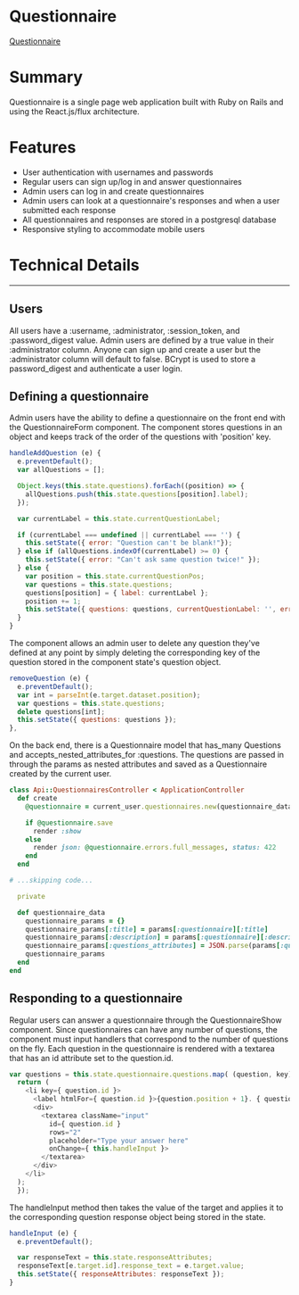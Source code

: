 # Questionnaire

[Questionnaire](http:/everplansquestionnaire.herokuapp.com)

# Summary

Questionnaire is a single page web application built with Ruby on Rails and using the React.js/flux architecture.

# Features

  - User authentication with usernames and passwords
  - Regular users can sign up/log in and answer questionnaires
  - Admin users can log in and create questionnaires
  - Admin users can look at a questionnaire's responses and when a user submitted each response
  - All questionnaires and responses are stored in a postgresql database
  - Responsive styling to accommodate mobile users

# Technical Details
---

## Users

All users have a :username, :administrator, :session_token, and :password_digest value. Admin users are defined by a true value in their :administrator column. Anyone can sign up and create a user but the :administrator column will default to false. BCrypt is used to store a password_digest and authenticate a user login.


## Defining a questionnaire

Admin users have the ability to define a questionnaire on the front end with the QuestionnaireForm component. The component stores questions in an object and keeps track of the order of the questions with 'position' key.

```JavaScript
handleAddQuestion (e) {
  e.preventDefault();
  var allQuestions = [];

  Object.keys(this.state.questions).forEach((position) => {
    allQuestions.push(this.state.questions[position].label);
  });

  var currentLabel = this.state.currentQuestionLabel;

  if (currentLabel === undefined || currentLabel === '') {
    this.setState({ error: "Question can't be blank!"});
  } else if (allQuestions.indexOf(currentLabel) >= 0) {
    this.setState({ error: "Can't ask same question twice!" });
  } else {
    var position = this.state.currentQuestionPos;
    var questions = this.state.questions;
    questions[position] = { label: currentLabel };
    position += 1;
    this.setState({ questions: questions, currentQuestionLabel: '', error: '', formError: '', currentQuestionPos: position});
  }
}
```

The component allows an admin user to delete any question they've defined at any point by simply deleting the corresponding key of the question stored in the component state's question object.

```JavaScript
removeQuestion (e) {
  e.preventDefault();
  var int = parseInt(e.target.dataset.position);
  var questions = this.state.questions;
  delete questions[int];
  this.setState({ questions: questions });
},
```
On the back end, there is a Questionnaire model that has_many Questions and accepts_nested_attributes_for :questions. The questions are passed in through the params as nested attributes and saved as a Questionnaire created by the current user.

```Ruby
class Api::QuestionnairesController < ApplicationController
  def create
    @questionnaire = current_user.questionnaires.new(questionnaire_data)

    if @questionnaire.save
      render :show
    else
      render json: @questionnaire.errors.full_messages, status: 422
    end
  end

# ...skipping code...

  private

  def questionnaire_data
    questionnaire_params = {}
    questionnaire_params[:title] = params[:questionnaire][:title]
    questionnaire_params[:description] = params[:questionnaire][:description]
    questionnaire_params[:questions_attributes] = JSON.parse(params[:questionnaire][:questions_attributes])
    questionnaire_params
  end
end

```

## Responding to a questionnaire

Regular users can answer a questionnaire through the QuestionnaireShow component. Since questionnaires can have any number of questions, the component must input handlers that correspond to the number of questions on the fly. Each question in the questionnaire is rendered with a textarea that has an id attribute set to the question.id.


```JavaScript
var questions = this.state.questionnaire.questions.map( (question, key) => {
  return (
    <li key={ question.id }>
      <label htmlFor={ question.id }>{question.position + 1}. { question.label }</label>
      <div>
        <textarea className="input"
          id={ question.id }
          rows="2"
          placeholder="Type your answer here"
          onChange={ this.handleInput }>
        </textarea>
      </div>
    </li>
  );
  });
```

The handleInput method then takes the value of the target and applies it to the corresponding question response object being stored in the state.

```JavaScript
handleInput (e) {
  e.preventDefault();

  var responseText = this.state.responseAttributes;
  responseText[e.target.id].response_text = e.target.value;
  this.setState({ responseAttributes: responseText });
}
```
